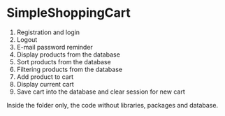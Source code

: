# SimpleShoppingCart
1. Registration and login
2. Logout
3. E-mail password reminder
4. Display products from the database
5. Sort products from the database
6. Filtering products from the database
7. Add product to cart
8. Display current cart
9. Save cart into the database and clear session for new cart

Inside the folder only, the code without libraries, packages and database.
